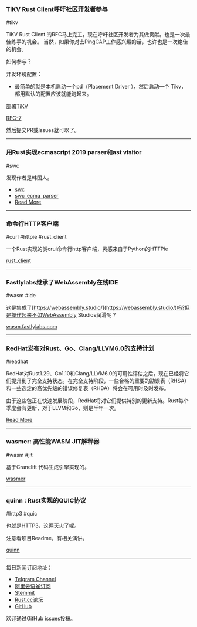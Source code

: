### TiKV Rust Client呼吁社区开发者参与

#tikv

TiKV Rust Client 的RFC马上完工，现在呼吁社区开发者为其做贡献。也是一次最佳练手的机会。
当然，如果你对去PingCAP工作感兴趣的话，也许也是一次绝佳的机会。

如何参与？

开发环境配置：

- 最简单的就是本机启动一个pd（Placement Driver ），然后启动一个 Tikv，都用默认的配置应该就能跑起来。

[部署TiKV](https://github.com/tikv/tikv/blob/master/docs/op-guide/deploy-tikv-using-binary.md)

[RFC-7](https://github.com/tikv/rfcs/pull/7)

然后提交PR或Issues就可以了。

---

### 用Rust实现ecmascript 2019 parser和ast visitor 

#swc

发现作者是韩国人。

- [swc](https://github.com/swc-project/swc)
- [swc_ecma_parser](https://github.com/swc-project/swc/blob/c816d699ca57fc50ff272dde8e441e15ecc093ac/ecmascript/parser/Cargo.toml)
- [Read More](https://www.reddit.com/r/rust/comments/9yqufy/javascript_parser_and_ast_visitor_written_in_rust/)

---

### 命令行HTTP客户端

#curl #httpie #rust_client

一个Rust实现的类crul命令行http客户端，灵感来自于Python的HTTPie

[rust_client](https://gitlab.com/rakenodiax/rust-client)

---

### Fastlylabs继承了WebAssembly在线IDE

#wasm #ide

这是集成了[https://webassembly.studio/](https://webassembly.studio/)吗?但是操作起来不如WebAssembly Studios润滑呢？

[wasm.fastlylabs.com](https://wasm.fastlylabs.com/)

---

### RedHat发布对Rust、Go、Clang/LLVM6.0的支持计划

#readhat 

RedHat对Rust1.29、Go1.10和Clang/LLVM6.0的可用性评估之后，现在已经将它们提升到了完全支持状态。在完全支持阶段，一些合格的重要的勘误表（RHSA）和一些选定的高优先级的错误修复表（RHBA）将会在可用时及时发布。

由于这些包正在快速发展阶段，RedHat将对它们提供特别的更新支持。Rust每个季度会有更新，对于LLVM和Go，则是半年一次。

[Read More](https://developers.redhat.com/blog/2018/11/20/support-lifecycle-for-clang-llvm-go-and-rust/)

---

### wasmer: 高性能WASM JIT解释器

#wasm #jit

基于Cranelift 代码生成引擎实现的。

[wasmer](https://github.com/WAFoundation/wasmer)

---

### quinn : Rust实现的QUIC协议

#http3 #quic

也就是HTTP3，这两天火了呢。

注意看项目Readme，有相关演讲。

[quinn](https://github.com/djc/quinn)

---

每日新闻订阅地址：

- [Telgram Channel](https://t.me/rust_daily_news )
- [阿里云语雀订阅](https://www.yuque.com/chaosbot/rustnews)
- [Stemmit](https://steemit.com/@blackanger)
- [Rust.cc论坛](https://rust.cc)
- [GitHub](https://github.com/RustStudy/rust_daily_news)

欢迎通过GitHub issues投稿。
